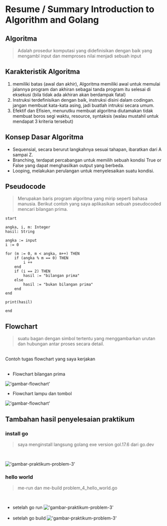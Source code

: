 # Resume / Summary Introduction to Algorithm and Golang

## Algoritma
> Adalah prosedur komputasi yang didefinisikan dengan baik yang mengambl input dan memproses nilai menjadi sebuah input

## Karakteristik Algoritma
1. memiliki batas (awal dan akhir), Algoritma memiliki awal untuk memulai jalannya program dan akhiran sebagai tanda program itu selesai di eksekusi (bila tidak ada akhiran akan berdampak fatal)
2. Instruksi terdefinisikan dengan baik, instruksi disini dalam codingan. jangan membuat kata-kata asing, jadi buatlah intruksi secara umum.
3. Efektif dan Efisien, menurutku membuat algoritma diutamakan tidak membuat boros segi waktu, resource, syntaksis (walau mustahil untuk mendapat 3 kriteria tersebut)

## Konsep Dasar Algoritma
* Sequensial, secara berurut langkahnya sesuai tahapan, ibaratkan dari A sampai Z.
* Branching, terdapat percabangan untuk memilih sebuah kondisi True or False yang dapat menghasilkan output yang berbeda.
* Looping, melakukan perulangan untuk menyelesaikan suatu kondisi. 

## Pseudocode
> Merupakan baris program algoritma yang mirip seperti bahasa manusia. Berikut contoh yang saya aplikasikan sebuah pseudocoded mencari bilangan prima. <br/>
```
start

angka, i, m: Integer
hasil: String

angka := input
i := 0

for (m := 0, m < angka, m++) THEN
    if (angka % m == 0) THEN
        i ++
    end
    if (i == 2) THEN
        hasil := "bilangan prima"
    else 
        hasil := "bukan bilangan prima"
    end
end

print(hasil)

end
 ```

## Flowchart
> suatu bagan dengan simbol tertentu yang menggambarkan urutan dan hubungan antar proses secara detail.
<br/>
Contoh tugas flowchart yang saya kerjakan
<br/><br/>

* Flowchart bilangan prima

!['gambar-flowchart'](./screenshot/flowchart_problem_1.png)
* Flowchart lampu dan tombol

!['gambar-flowchart'](./screenshot/flowchart_problem_2.png)

## Tambahan hasil penyelesaian praktikum

### install go
> saya menginstall langsung golang exe version gol.17.6 dari go.dev
<br/>

!['gambar-praktikum-problem-3'](./screenshot/problem_3_install_go.png)

### hello world
> me-run dan me-build problem_4_hello_world.go
<br/>

* setelah go run
!['gambar-praktikum-problem-3'](./screenshot/problem_4_hello_world_output.png) <br/><br/>
* setelah go build 
!['gambar-praktikum-problem-3'](./screenshot/problem_4_hello_world_build.png)

